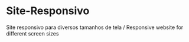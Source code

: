 # Site-Responsivo
Site responsivo para diversos tamanhos de tela / Responsive website for different screen sizes
